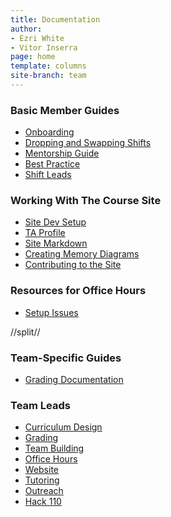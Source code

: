 ```yaml
---
title: Documentation
author:
- Ezri White
- Vitor Inserra
page: home
template: columns
site-branch: team
---
```





<div class="link-page box">

### Basic Member Guides

* [Onboarding](/team/documentation/guides/onboarding.html)
* [Dropping and Swapping Shifts](/team/documentation/guides/shift-drop.html)
* [Mentorship Guide](/team/documentation/guides/mentor_guide.html)
* [Best Practice](/team/documentation/guides/best_practices.html)
* [Shift Leads](/team/documentation/guides/shift_leads.html)

<!-- * [Git Guide](/team/documentation/guides/git_guide.html) -->
<!-- * [Shift Overflow](/team/documentation/guides/shiftoverflow_dev.html) -->
</div>

<div class="link-page box">

### Working With The Course Site


* [Site Dev Setup](/team/documentation/guides/course_site_setup.html)
* [TA Profile](/team/documentation/guides/ta_profile.html)
* [Site Markdown](/team/documentation/guides/course_site_markdown.html)
* [Creating Memory Diagrams](/team/documentation/guides/memory_diagrams.html)
* [Contributing to the Site](/team/documentation/guides/contributing_to_site.html)
<!-- * [Site Features](/team/documentation/guides/course_site_features.html) -->
</div>

<div class="link-page box">

### Resources for Office Hours


* [Setup Issues](/team/documentation/guides/setup_issues.html)
<!-- * [Diagnostic Tool](/team/documentation/guides/diagnostic_tool.html) -->
</div>


//split//


<div class="link-page box">



### Team-Specific Guides

* [Grading Documentation](/team/documentation/guides/grading_csv.html) 

</div>

<div class="link-page box">

### Team Leads

* [Curriculum Design](/team/documentation/leads/curriculum.html) 
* [Grading](/team/documentation/leads/grading.html)
* [Team Building](/team/documentation/leads/team-building.html)
* [Office Hours](/team/documentation/leads/office-hours.html)
* [Website](/team/documentation/leads/website.html)
* [Tutoring](/team/documentation/leads/tutoring.html)
* [Outreach](/team/documentation/leads/outreach.html)
* [Hack 110](/team/documentation/leads/hack110.html)


</div>
